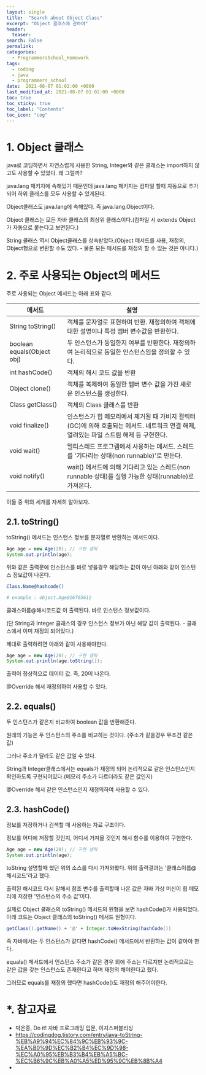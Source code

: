 ```yaml
---
layout: single
title:  "Search about Object Class"
excerpt: "Object 클래스에 관하여"
header:
  teaser: 
search: False
permalink:
categories: 
  - ProgrammersSchool_Homework
tags:
  - coding
  - java
  - programmers_school
date:  2021-08-07 01:02:00 +0800
last_modified_at: 2021-08-07 01:02:00 +0800
toc: true
toc_sticky: true
toc_label: "Contents"
toc_icon: "cog"
---
```


# 1. Object 클래스
java로 코딩하면서 자연스럽게 사용한 String, Integer와 같은 클래스는 import하지 않고도 사용할 수 있었다. 왜 그럴까?

java.lang 패키지에 속해있기 때문인데 java.lang 패키지는 컴파일 할때 자동으로 추가되어 하위 클래스를 모두 사용할 수 있게된다.

Object클래스도 java.lang에 속해있다. 즉 java.lang.Object이다.

Object 클래스는 모든 자바 클래스의 최상위 클래스이다.(컴파일 시 extends Object가 자동으로 붙는다고 보면된다.)

String 클래스 역시 Object클래스를 상속받았다.(Object 메서드를 사용, 재정의, Object형으로 변환할 수도 있다. - 물론 모든 매서드를 재정의 할 수 있는 것은 아니다.)

# 2. 주로 사용되는 Object의 메서드

주로 사용되는 Object 메서드는 아래 표와 같다.

|메서드|설명|
|---|---|
|String toString()|객체를 문자열로 표현하며 반환. 재정의하여 객체에 대한 설명이나 특정 멤버 변수값을 반환한다.|
|boolean equals(Object obj)|두 인스턴스가 동일한지 여부를 반환한다. 재정의하여 논리적으로 동일한 인스턴스임을 정의할 수 있다.|
|int hashCode()|객체의 해시 코드 값을 반환|
|Object clone()|객체를 복제하여 동일한 멤버 변수 값을 가진 새로운 인스턴스를 생성한다.|
|Class getClass()|객체의 Class 클래스를 반환|
|void finalize()|인스턴스가 힙 메모리에서 제거될 때 가비지 컬렉터(GC)에 의해 호출되는 메서드. 네트워크 연결 해제, 열려있는 파일 스트림 해제 등 구현한다.|
|void wait()|멀티스레드 프로그램에서 사용하는 메서드. 스레드를 '기다리는 상태(non runnable)'로 만든다.|
|void notify()|wait() 메서드에 의해 기다리고 있는 스레드(non runnable 상태)를 실행 가능한 상태(runnable)로 가져온다.|

이들 중 위의 세개를 자세히 알아보자.

## 2.1. toString()

toString() 메서드는 인스턴스 정보를 문자열로 반환하는 메서드이다.

```java
Age age = new Age(20); // 구현 생략
System.out.println(age); 
```
위와 같은 출력문에 인스턴스를 바로 넣을경우 해당하는 값이 아닌 아래와 같이 인스턴스 정보값이 나온다.

```bash
Class.Name@hashcode()

# example : object.Age@16f65612
```

클래스이름@해시코드값 이 출력된다. 바로 인스턴스 정보값이다.

(단 String과 Integer 클래스의 경우 인스턴스 정보가 아닌 해당 값이 출력된다. - 클래스에서 이미 재정의 되어있다.)

제대로 출력하려면 아래와 같이 사용해야한다.

```java
Age age = new Age(20); // 구현 생략
System.out.println(age.toString());
```

출력이 정상적으로 데이터 값. 즉, 20이 나온다.

@Override 해서 재정의하여 사용할 수 있다.

## 2.2. equals()

두 인스턴스가 같은지 비교하여 boolean 값을 반환해준다. 

원래의 기능은 두 인스턴스의 주소를 비교하는 것이다. (주소가 같을경우 무조건 같은 값)

그러나 주소가 달라도 같은 값일 수 있다.

String과 Integer클래스에서는 equals가 재정의 되어 논리적으로 같은 인스턴스인지 확인하도록 구현되어있다.(메모리 주소가 다르더라도 같은 값인지)

@Override 해서 같은 인스턴스인지 재정의하여 사용할 수 있다.

## 2.3. hashCode()

정보를 저장하거나 검색할 때 사용하는 자료 구조이다.

정보를 어디에 저장할 것인지, 어디서 가져올 것인지 해시 함수를 이용하여 구현한다.

```java
Age age = new Age(20); // 구현 생략
System.out.println(age); 
```

toString 설명할때 썼던 위의 소스를 다시 가져와봤다. 위의 출력결과는  '클래스이름@해시코드'라고 했다.

출력된 해시코드 다시 말해서 참조 변수를 출력할때 나온 값은 자바 가상 머신이 힙 메모리에 저장한 '인스턴스의 주소 값'이다.

실제로 Object 클래스의 toString() 메서드의 원형을 보면 hashCode()가 사용되었다. 아래 코드는 Object 클래스의 toString() 메서드 원형이다.

```java
getClass().getName() + '@' + Integer.toHexString(hashCode())
```

즉 자바에서는 두 인스턴스가 같다면 hashCode() 메서드에서 반환하는 값이 같아야 한다.

equals() 메서드에서 인스턴스 주소가 같은 경우 외에 주소는 다르지만 논리적으로는 같은 값을 갖는 인스턴스도 존재한다고 하며 재정의 해야한다고 했다.

그러므로 equals를 재정의 했다면 hashCode()도 재정의 해주어야한다.

# *. 참고자료

- 박은종, Do it! 자바 프로그래밍 입문, 이지스퍼블리싱
- https://codingdog.tistory.com/entry/java-toString-%EB%A9%94%EC%84%9C%EB%93%9C-%EA%B0%9D%EC%B2%B4%EC%9D%98-%EC%A0%95%EB%B3%B4%EB%A5%BC-%EC%B6%9C%EB%A0%A5%ED%95%9C%EB%8B%A4
- 
